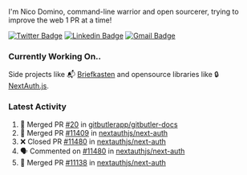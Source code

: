 
I'm Nico Domino, command-line warrior and open sourcerer, trying to improve the web 1 PR at a time!

[![Twitter Badge](https://img.shields.io/badge/-@ndom91-1ca0f1?style=flat-square&labelColor=1ca0f1&logo=twitter&logoColor=white&link=https://twitter.com/ndom91)](https://twitter.com/ndom91) [![Linkedin Badge](https://img.shields.io/badge/-ndom91-blue?style=flat-square&logo=Linkedin&logoColor=white&link=https://www.linkedin.com/in/ndom91/)](https://www.linkedin.com/in/ndom91/) [![Gmail Badge](https://img.shields.io/badge/-yo@ndo.dev-c14438?style=flat-square&logo=mail.ru&logoColor=white&link=mailto:yo@ndo.dev)](mailto:yo@ndo.dev)

### Currently Working On..

Side projects like 📬 [Briefkasten](https://briefkastenhq.com) and opensource libraries like 🔒 [NextAuth.js](https://github.com/nextauthjs/next-auth).

<!--START_SECTION_PROFILE_VIEWS:readme-info-->
<!--END_SECTION_PROFILE_VIEWS:readme-info-->

<!--START_SECTION_DAILY_COMMIT:readme-info-->
<!--END_SECTION_DAILY_COMMIT:readme-info-->

<!--START_SECTION_WEEKLY_COMMIT:readme-info-->
<!--END_SECTION_WEEKLY_COMMIT:readme-info-->

### Latest Activity

<!--START_SECTION:activity-->
1. 🎉 Merged PR [#20](https://github.com/gitbutlerapp/gitbutler-docs/pull/20) in [gitbutlerapp/gitbutler-docs](https://github.com/gitbutlerapp/gitbutler-docs)
2. 🎉 Merged PR [#11409](https://github.com/nextauthjs/next-auth/pull/11409) in [nextauthjs/next-auth](https://github.com/nextauthjs/next-auth)
3. ❌ Closed PR [#11480](https://github.com/nextauthjs/next-auth/pull/11480) in [nextauthjs/next-auth](https://github.com/nextauthjs/next-auth)
4. 🗣 Commented on [#11480](https://github.com/nextauthjs/next-auth/pull/11480#issuecomment-2254267960) in [nextauthjs/next-auth](https://github.com/nextauthjs/next-auth)
5. 🎉 Merged PR [#11138](https://github.com/nextauthjs/next-auth/pull/11138) in [nextauthjs/next-auth](https://github.com/nextauthjs/next-auth)
<!--END_SECTION:activity-->
